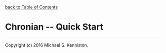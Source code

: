 [back to Table of Contents](TOC.md)

# Chronian -- Quick Start

---
Copyright (c) 2016 Michael S. Kenniston.
